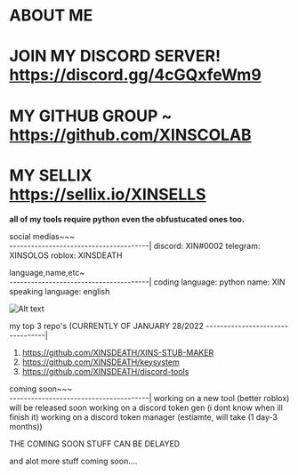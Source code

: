 # ABOUT ME 
# JOIN MY DISCORD SERVER! https://discord.gg/4cGQxfeWm9
# MY GITHUB GROUP ~ https://github.com/XINSCOLAB
# MY SELLIX https://sellix.io/XINSELLS

**all of my tools require python even the obfustucated ones too.**


social medias~~~  
---------------------------------------|
discord: XIN#0002
telegram: XINSOLOS
roblox: XINSDEATH


language,name,etc~   
---------------------------------------|
coding language: python
name: XIN
speaking language: english

![ Alt text](XIN.gif)

my top 3 repo's (CURRENTLY OF JANUARY 28/2022
---------------------------------|
1. https://github.com/XINSDEATH/XINS-STUB-MAKER
2. https://github.com/XINSDEATH/keysystem
3. https://github.com/XINSDEATH/discord-tools


 coming soon~~~   
---------------------------------------|
working on a new tool (better roblox) will be released soon
working on a discord token gen (i dont know when ill finish it)
working on a discord token manager (estiamte, will take (1 day-3 months))

THE COMING SOON STUFF CAN BE DELAYED

and alot more stuff coming soon....







